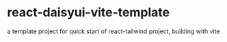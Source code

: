 # react-daisyui-vite-template

a template project for quick start of react-tailwind project, building with vite
